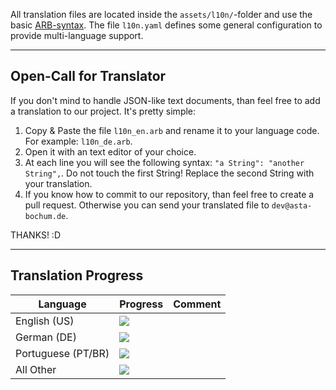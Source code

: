 All translation files are located inside the `assets/l10n/`-folder and use the basic
[ARB-syntax](https://localizely.com/flutter-arb/). The file `l10n.yaml` defines some general configuration to provide multi-language support.

---

## Open-Call for Translator

If you don't mind to handle JSON-like text documents, than feel free to add a translation
to our project. It's pretty simple:

1. Copy & Paste the file `l10n_en.arb` and rename it to your language code. For example: `l10n_de.arb`.
2. Open it with an text editor of your choice.
3. At each line you will see the following syntax: `"a String": "another String",`. Do not touch the first String! Replace the second String with your translation.
4. If you know how to commit to our repository, than feel free to create a pull request. Otherwise you can send your translated file to `dev@asta-bochum.de`.

THANKS! :D

---

## Translation Progress

| Language| Progress | Comment |
|--------------|-----------------------------------|-|
| English (US) | ![](https://progress-bar.dev/100) | |
| German (DE) | ![](https://progress-bar.dev/100) | |
| Portuguese (PT/BR) | ![](https://progress-bar.dev/100) | |
| All Other | ![](https://progress-bar.dev/0) | |

